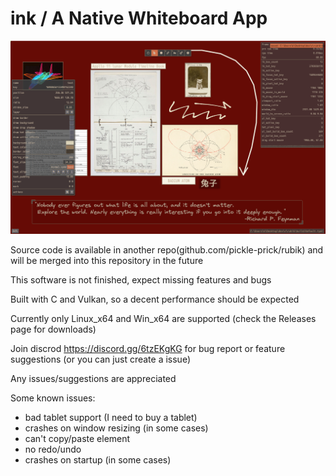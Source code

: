 ink / A Native Whiteboard App
============

![demo](./screenshot/1.png)


Source code is available in another repo(github.com/pickle-prick/rubik) and will be merged into this repository in the future

This software is not finished, expect missing features and bugs

Built with C and Vulkan, so a decent performance should be expected

Currently only Linux_x64 and Win_x64 are supported (check the Releases page for downloads)

Join discrod https://discord.gg/6tzEKgKG for bug report or feature suggestions (or you can just create a issue)

Any issues/suggestions are appreciated

Some known issues:
* bad tablet support (I need to buy a tablet)
* crashes on window resizing (in some cases)
* can't copy/paste element
* no redo/undo
* crashes on startup (in some cases)
